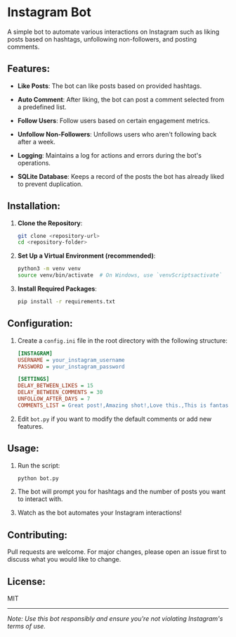 # Instagram Bot

A simple bot to automate various interactions on Instagram such as liking posts based on hashtags, unfollowing non-followers, and posting comments.

## Features:

- **Like Posts**: The bot can like posts based on provided hashtags.
  
- **Auto Comment**: After liking, the bot can post a comment selected from a predefined list.
  
- **Follow Users**: Follow users based on certain engagement metrics.
  
- **Unfollow Non-Followers**: Unfollows users who aren't following back after a week.
  
- **Logging**: Maintains a log for actions and errors during the bot's operations.

- **SQLite Database**: Keeps a record of the posts the bot has already liked to prevent duplication.

## Installation:

1. **Clone the Repository**:
   ```bash
   git clone <repository-url>
   cd <repository-folder>
   ```

2. **Set Up a Virtual Environment (recommended)**:
   ```bash
   python3 -m venv venv
   source venv/bin/activate  # On Windows, use `venvScriptsactivate`
   ```

3. **Install Required Packages**:
   ```bash
   pip install -r requirements.txt
   ```

## Configuration:

1. Create a `config.ini` file in the root directory with the following structure:
   ```ini
   [INSTAGRAM]
   USERNAME = your_instagram_username
   PASSWORD = your_instagram_password

   [SETTINGS]
   DELAY_BETWEEN_LIKES = 15
   DELAY_BETWEEN_COMMENTS = 30
   UNFOLLOW_AFTER_DAYS = 7
   COMMENTS_LIST = Great post!,Amazing shot!,Love this.,This is fantastic!

   ```

2. Edit `bot.py` if you want to modify the default comments or add new features.

## Usage:

1. Run the script:
   ```bash
   python bot.py
   ```

2. The bot will prompt you for hashtags and the number of posts you want to interact with.

3. Watch as the bot automates your Instagram interactions!

## Contributing:

Pull requests are welcome. For major changes, please open an issue first to discuss what you would like to change.

## License:

MIT

---

*Note: Use this bot responsibly and ensure you're not violating Instagram's terms of use.*
